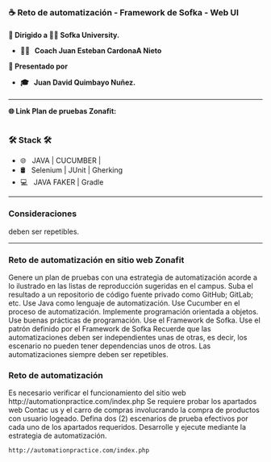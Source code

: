 ### ☕ Reto de automatización - Framework de Sofka - Web UI


 <h4>
  🚀 Dirigido a 👨‍💻 Sofka University.
   
  - 👨‍💻 &nbsp; Coach Juan Esteban CardonaA Nieto

  🚀 Presentado por
  - 🎓 &nbsp; Juan David Quimbayo Nuñez.
 <h4>
   
<hr>

🌐 Link Plan de pruebas Zonafit: 

```
```
  


<h3>🛠 Stack 🛠 </h3>

- 🌐 &nbsp;  JAVA | CUCUMBER |
- 🛢 &nbsp; Selenium | JUnit | Gherking
- 💻 &nbsp; JAVA FAKER | Gradle 

<hr>


<h3>Consideraciones</h3>

<p>
 deben ser repetibles.
<hr>

<h3>Reto de automatización en sitio web Zonafit</h3>
<p>
 Genere un plan de pruebas con una estrategia de automatización acorde a lo ilustrado en las listas de reproducción sugeridas en el campus.
  Suba el resultado a un repositorio de código fuente privado como GitHub; GitLab; etc.
  Use Java como lenguaje de automatización.
  Use Cucumber en el proceso de automatización.
  Implemente programación orientada a objetos.
  Use buenas prácticas de programación.
  Use el Framework de Sofka.
  Use el patrón definido por el Framework de Sofka
  Recuerde que las automatizaciones deben ser independientes unas de otras, es decir, los escenario no pueden tener dependencias unos de otros. Las automatizaciones siempre deben ser repetibles.
</p>

### Reto de automatización
<p>
  Es necesario verificar el funcionamiento del sitio web http://automationpractice.com/index.php
  Se requiere probar los apartados web Contac us y el carro de compras involucrando la compra de productos con usuario logeado.
  Defina dos (2) escenarios de prueba efectivos por cada uno de los apartados requeridos. Desarrolle y ejecute mediante la estrategia de automatización.
</p>

```
http://automationpractice.com/index.php
```




